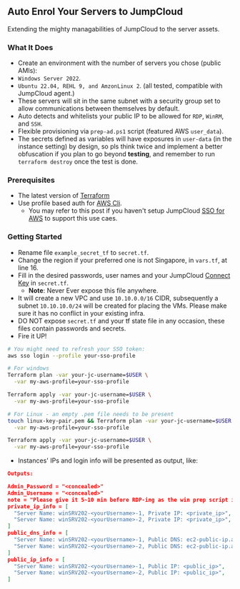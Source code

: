 ## Auto Enrol Your Servers to JumpCloud 
Extending the mighty managabilities of JumpCloud to the server assets. 

### What It Does
* Create an environment with the number of servers you chose (public AMIs):
 *  `Windows Server 2022`.
 * `Ubuntu 22.04, REHL 9, and AmzonLinux 2`. (all tested, compatible with JumpCloud agent.)
* These servers will sit in the same subnet with a security group set to allow communications between themselves by default. 
* Auto detects and whitelists your public IP to be allowed for `RDP`, `WinRM`, and `SSH`.
* Flexible provisioning via `prep-ad.ps1` script (featured AWS `user_data`). 
* The secrets defined as variables will have exposures in `user-data` (in the instance setting) by design, so pls think twice and implement a better obfuscation if you plan to go beyond **testing**, and remember to run `terraform destroy` once the test is done. 

### Prerequisites
* The latest version of [Terraform](https://developer.hashicorp.com/terraform/install?product_intent=terraform)
* Use profile based auth for [AWS Cli](https://developer.hashicorp.com/terraform/install?product_intent=terraform).
  * You may refer to this post if you haven't setup JumpCloud [SSO for AWS](https://community.jumpcloud.com/t5/best-practices/setting-up-sso-for-aws-iam-or-aws-identity-center/m-p/2702#M123) to support this use caes. 

### Getting Started
* Rename file `example_secret_tf` to `secret.tf`.
* Change the region if your preferred one is not Singapore, in `vars.tf`, at line 16. 
* Fill in the desired passwords, user names and your JumpCloud [Connect Key](https://jumpcloud.com/support/understand-the-agent) in `secret.tf`. 
  * **Note**: Never Ever expose this file anywhere. 
* It will create a new VPC and use `10.10.0.0/16` CIDR, subsequently a subnet `10.10.10.0/24` will be created for placing the VMs. Please make sure it has no conflict in your existing infra. 
* DO NOT expose `secret.tf` and your tf state file in any occasion, these files contain passwords and secrets. 
* Fire it UP!
```sh
# You might need to refresh your SSO token:
aws sso login --profile your-sso-profile

# For windows
Terraform plan -var your-jc-username=$USER \
  -var my-aws-profile=your-sso-profile

Terraform apply -var your-jc-username=$USER \
  -var my-aws-profile=your-sso-profile

# For Linux - an empty .pem file needs to be present
touch linux-key-pair.pem && Terraform plan -var your-jc-username=$USER \
  -var my-aws-profile=your-sso-profile

Terraform apply -var your-jc-username=$USER \
  -var my-aws-profile=your-sso-profile

```
* Instances' IPs and login info will be presented as output, like:
```json
Outputs:

Admin_Password = "<concealed>"
Admin_Username = "<concealed>"
note = "Please give it 5~10 min before RDP-ing as the win prep script is busy doing its job, go grab a coffee! :-) "
private_ip_info = [
  "Server Name: winSRV202-<yourUsername>-1, Private IP: <private_ip>",
  "Server Name: winSRV202-<yourUsername>-2, Private IP: <private_ip>",
]
public_dns_info = [
  "Server Name: winSRV202-<yourUsername>-1, Public DNS: ec2-public-ip.ap-southeast-1.compute.amazonaws.com",
  "Server Name: winSRV202-<yourUsername>-2, Public DNS: ec2-public-ip.ap-southeast-1.compute.amazonaws.com",
]
public_ip_info = [
  "Server Name: winSRV202-<yourUsername>-1, Public IP: <public_ip>",
  "Server Name: winSRV202-<yourUsername>-2, Public IP: <public_ip>",
]

```

